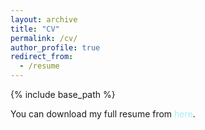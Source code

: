 ```yaml
---
layout: archive
title: "CV"
permalink: /cv/
author_profile: true
redirect_from:
  - /resume
---
```


{% include base_path %}

You can download my full resume from <a href="https://github.com/Keiv4n/keiv4n.github.io/blob/master/files/CV.pdf" target="\_blank" style="color: #A7EEF3; text-decoration:none">here</a>.


